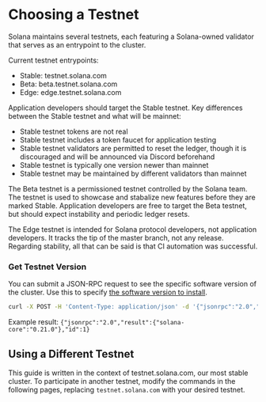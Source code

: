 # Choosing a Testnet

Solana maintains several testnets, each featuring a Solana-owned validator
that serves as an entrypoint to the cluster.

Current testnet entrypoints:

* Stable: testnet.solana.com
* Beta: beta.testnet.solana.com
* Edge: edge.testnet.solana.com

Application developers should target the Stable testnet. Key differences
between the Stable testnet and what will be mainnet:

* Stable testnet tokens are not real
* Stable testnet includes a token faucet for application testing
* Stable testnet validators are permitted to reset the ledger, though it
  is discouraged and will be announced via Discord beforehand
* Stable testnet is typically one version newer than mainnet
* Stable testnet may be maintained by different validators than mainnet

The Beta testnet is a permissioned testnet controlled by the Solana team.
The testnet is used to showcase and stabalize new features before they are
marked Stable. Application developers are free to target the Beta testnet,
but should expect instability and periodic ledger resets.

The Edge testnet is intended for Solana protocol developers, not application
developers. It tracks the tip of the master branch, not any release. Regarding
stability, all that can be said is that CI automation was successful.

### Get Testnet Version

You can submit a JSON-RPC request to see the specific software version of the
cluster. Use this to specify [the software version to install](validator-software.md).

```bash
curl -X POST -H 'Content-Type: application/json' -d '{"jsonrpc":"2.0","id":1, "method":"getVersion"}' testnet.solana.com:8899
```
Example result:
`{"jsonrpc":"2.0","result":{"solana-core":"0.21.0"},"id":1}`

## Using a Different Testnet

This guide is written in the context of testnet.solana.com, our most stable
cluster. To participate in another testnet, modify the commands in the following
pages, replacing `testnet.solana.com` with your desired testnet.
